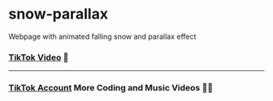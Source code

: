 # snow-parallax
Webpage with animated falling snow and parallax effect
### [TikTok Video](https://www.tiktok.com/@myownbrain37/video/7181836022890761477?is_from_webapp=1&sender_device=pc&web_id=7159915363143976453) 📼
---
### [TikTok Account](https://www.tiktok.com/@myownbrain37) More Coding and Music Videos 👨‍💻
